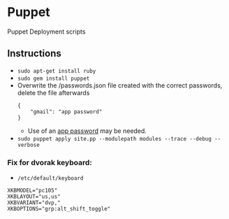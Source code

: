 Puppet
======

Puppet Deployment scripts


## Instructions

* `sudo apt-get install ruby`
* `sudo gem install puppet`
* Overwrite the /passwords.json file created with the correct passwords, delete the file afterwards
    ```
    {
		"gmail": "app password"
	}
	```
 	* Use of an [app password](https://security.google.com/settings/security/apppasswords) may be needed.
* `sudo puppet apply site.pp --modulepath modules --trace --debug --verbose`

### Fix for dvorak keyboard:

* `/etc/default/keyboard`

```
XKBMODEL="pc105"
XKBLAYOUT="us,us"
XKBVARIANT="dvp,"
XKBOPTIONS="grp:alt_shift_toggle"
```
